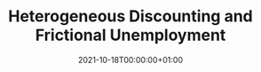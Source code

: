 ---
title: Heterogeneous Discounting and Frictional Unemployment
date: '2021-10-18T00:00:00+01:00'
authors: 
- "Matthew McKernan"
author_notes: 
- "University of Oxford"
links: 
    - name: Paper
      url: 'uploads/het_discount.pdf'

# Slides (optional).
#   Associate this project with Markdown slides.
#   Simply enter your slide deck's filename without extension.
#   E.g. `slides = "example-slides"` references `content/slides/example-slides.md`.
#   Otherwise, set `slides = ""`.

# Draft
---